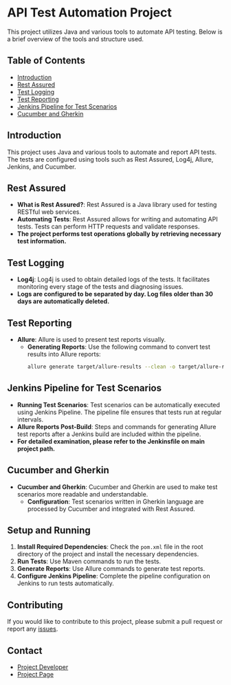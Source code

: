 # API Test Automation Project

This project utilizes Java and various tools to automate API testing. Below is a brief overview of the tools and structure used.

## Table of Contents
- [Introduction](#introduction)
- [Rest Assured](#rest-assured)
- [Test Logging](#test-logging)
- [Test Reporting](#test-reporting)
- [Jenkins Pipeline for Test Scenarios](#jenkins-pipeline-for-test-scenarios)
- [Cucumber and Gherkin](#cucumber-and-gherkin)

## Introduction
This project uses Java and various tools to automate and report API tests. The tests are configured using tools such as Rest Assured, Log4j, Allure, Jenkins, and Cucumber.

## Rest Assured
- **What is Rest Assured?**: Rest Assured is a Java library used for testing RESTful web services.
- **Automating Tests**: Rest Assured allows for writing and automating API tests. Tests can perform HTTP requests and validate responses.
- **The project performs test operations globally by retrieving necessary test information.**

## Test Logging
- **Log4j**: Log4j is used to obtain detailed logs of the tests. It facilitates monitoring every stage of the tests and diagnosing issues.
- **Logs are configured to be separated by day. Log files older than 30 days are automatically deleted.**

## Test Reporting
- **Allure**: Allure is used to present test reports visually.
    - **Generating Reports**: Use the following command to convert test results into Allure reports:
      ```bash
      allure generate target/allure-results --clean -o target/allure-report
      ```

## Jenkins Pipeline for Test Scenarios
- **Running Test Scenarios**: Test scenarios can be automatically executed using Jenkins Pipeline. The pipeline file ensures that tests run at regular intervals.
- **Allure Reports Post-Build**: Steps and commands for generating Allure test reports after a Jenkins build are included within the pipeline.
- **For detailed examination, please refer to the Jenkinsfile on main project path.**

## Cucumber and Gherkin
- **Cucumber and Gherkin**: Cucumber and Gherkin are used to make test scenarios more readable and understandable.
    - **Configuration**: Test scenarios written in Gherkin language are processed by Cucumber and integrated with Rest Assured.

## Setup and Running
1. **Install Required Dependencies**: Check the `pom.xml` file in the root directory of the project and install the necessary dependencies.
2. **Run Tests**: Use Maven commands to run the tests.
3. **Generate Reports**: Use Allure commands to generate test reports.
4. **Configure Jenkins Pipeline**: Complete the pipeline configuration on Jenkins to run tests automatically.

## Contributing
If you would like to contribute to this project, please submit a pull request or report any [issues](issues).

## Contact
- [Project Developer](mailto:yilmazyusuf010@example.com)
- [Project Page](https://github.com/yusufyilmvz/RestAssured-API-test-automation)
